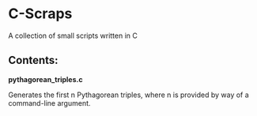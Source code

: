# C-Scraps

A collection of small scripts written in C

## Contents: 
__pythagorean_triples.c__

Generates the first n Pythagorean triples, where n is provided by way of a command-line argument.
